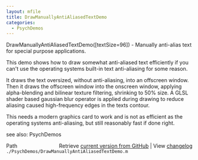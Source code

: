 ```yaml
---
layout: mfile
title: DrawManuallyAntiAliasedTextDemo
categories:
  - PsychDemos
---
```


DrawManuallyAntiAliasedTextDemo\(\[textSize=96\]\) \- Manually anti\-alias text for special purpose applications.

This demo shows how to draw somewhat anti\-aliased text efficiently if you
can't use the operating systems built\-in text anti\-aliasing for some
reason.

It draws the text oversized, without anti\-aliasing, into an offscreen
window. Then it draws the offscreen window into the onscreen window,
applying alpha\-blending and bilinear texture filtering, shrinking to 50%
size. A GLSL shader based gaussian blur operator is applied during
drawing to reduce aliasing caused high\-frequency edges in the texts
contour.

This needs a modern graphics card to work and is not as efficient as the
operating systems anti\-aliasing, but still reasonably fast if done right.

see also: PsychDemos


<div class="code_header" style="text-align:right;">
  <span style="float:left;">Path&nbsp;&nbsp;</span> <span class="counter">Retrieve <a href=
  "https://raw.github.com/Psychtoolbox-3/Psychtoolbox-3/beta/./PsychDemos/DrawManuallyAntiAliasedTextDemo.m">current version from GitHub</a> | View <a href=
  "https://github.com/Psychtoolbox-3/Psychtoolbox-3/commits/beta/./PsychDemos/DrawManuallyAntiAliasedTextDemo.m">changelog</a></span>
</div>
<div class="code">
  <code>./PsychDemos/DrawManuallyAntiAliasedTextDemo.m</code>
</div>

